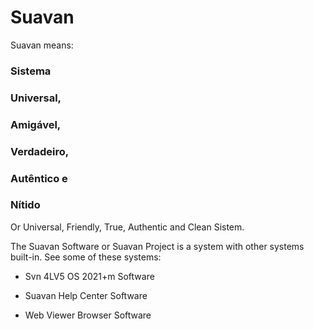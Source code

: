# Suavan

Suavan means:

### **Sistema**

### **Universal,**

### **Amigável,**

### **Verdadeiro,**

### **Autêntico e**

### **Nítido**

Or Universal, Friendly, True, Authentic and Clean Sistem.

The Suavan Software or Suavan Project is a system with other systems built-in. See some of these systems:

- Svn 4LV5 OS 2021+m Software

- Suavan Help Center Software

- Web Viewer Browser Software